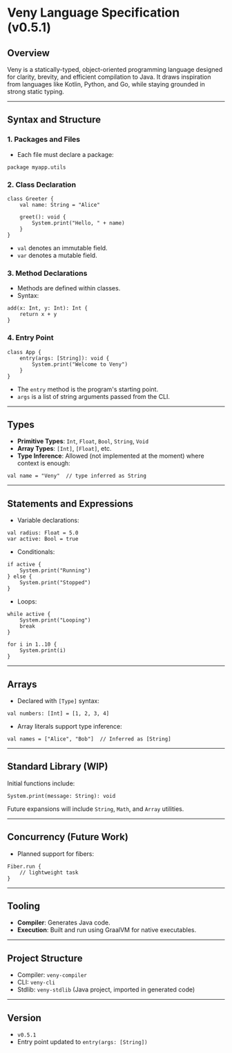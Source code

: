 # Veny Language Specification (v0.5.1)

## Overview

Veny is a statically-typed, object-oriented programming language designed for clarity, brevity, and efficient compilation to Java. It draws inspiration from languages like Kotlin, Python, and Go, while staying grounded in strong static typing.

---

## Syntax and Structure

### 1. **Packages and Files**

* Each file must declare a package:

```veny
package myapp.utils
```

### 2. **Class Declaration**

```veny
class Greeter {
    val name: String = "Alice"

    greet(): void {
        System.print("Hello, " + name)
    }
}
```

* `val` denotes an immutable field.
* `var` denotes a mutable field.

### 3. **Method Declarations**

* Methods are defined within classes.
* Syntax:

```veny
add(x: Int, y: Int): Int {
    return x + y
}
```

### 4. **Entry Point**

```veny
class App {
    entry(args: [String]): void {
        System.print("Welcome to Veny")
    }
}
```

* The `entry` method is the program's starting point.
* `args` is a list of string arguments passed from the CLI.

---

## Types

* **Primitive Types**: `Int`, `Float`, `Bool`, `String`, `Void`
* **Array Types**: `[Int]`, `[Float]`, etc.
* **Type Inference**: Allowed (not implemented at the moment) where context is enough:

```veny
val name = "Veny"  // type inferred as String
```

---

## Statements and Expressions

* Variable declarations:

```veny
val radius: Float = 5.0
var active: Bool = true
```

* Conditionals:

```veny
if active {
    System.print("Running")
} else {
    System.print("Stopped")
}
```

* Loops:

```veny
while active {
    System.print("Looping")
    break
}
```
```veny
for i in 1..10 {
    System.print(i)
}
```

---

## Arrays

* Declared with `[Type]` syntax:

```veny
val numbers: [Int] = [1, 2, 3, 4]
```

* Array literals support type inference:

```veny
val names = ["Alice", "Bob"]  // Inferred as [String]
```

---

## Standard Library (WIP)

Initial functions include:

```veny
System.print(message: String): void
```

Future expansions will include `String`, `Math`, and `Array` utilities.

---

## Concurrency (Future Work)

* Planned support for fibers:

```veny
Fiber.run {
    // lightweight task
}
```

---

## Tooling

* **Compiler**: Generates Java code.
* **Execution**: Built and run using GraalVM for native executables.

---

## Project Structure

* Compiler: `veny-compiler`
* CLI: `veny-cli`
* Stdlib: `veny-stdlib` (Java project, imported in generated code)

---

## Version

* `v0.5.1`
* Entry point updated to `entry(args: [String])`
